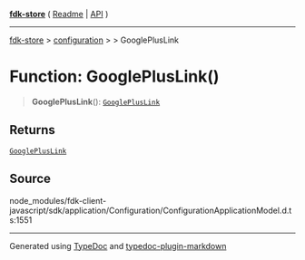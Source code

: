 [**fdk-store**](../../../README.md) ( [Readme](../../../README.md) \| [API](../../../API.md) )

---

[fdk-store](../../../API.md) > [configuration](../../README.md) > [<internal>](../README.md) > GooglePlusLink

# Function: GooglePlusLink()

> **GooglePlusLink**(): [`GooglePlusLink`](../type-aliases/type-alias.GooglePlusLink.md)

## Returns

[`GooglePlusLink`](../type-aliases/type-alias.GooglePlusLink.md)

## Source

node_modules/fdk-client-javascript/sdk/application/Configuration/ConfigurationApplicationModel.d.ts:1551

---

Generated using [TypeDoc](https://typedoc.org/) and [typedoc-plugin-markdown](https://www.npmjs.com/package/typedoc-plugin-markdown)
